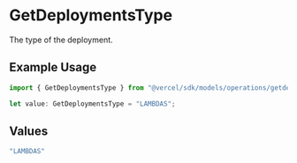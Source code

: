 # GetDeploymentsType

The type of the deployment.

## Example Usage

```typescript
import { GetDeploymentsType } from "@vercel/sdk/models/operations/getdeployments.js";

let value: GetDeploymentsType = "LAMBDAS";
```

## Values

```typescript
"LAMBDAS"
```